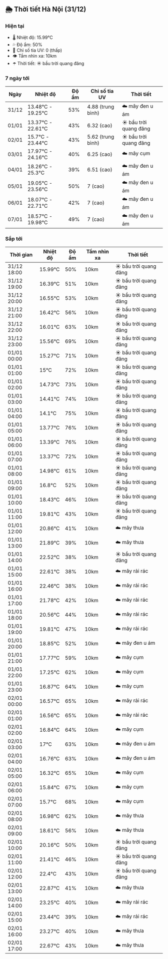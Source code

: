 ## 🌦️ Thời tiết Hà Nội (31/12)

### Hiện tại

- 🌡️ Nhiệt độ: 15.99℃
- 💦 Độ ẩm: 50%
- 🌟 Chỉ số tia UV: 0 (thấp)
- 👁️ Tầm nhìn xa: 10km
- ☂️ Thời tiết: ☀️ bầu trời quang đãng

### 7 ngày tới

| Ngày | Nhiệt độ | Độ ẩm | Chỉ số tia UV | Thời tiết |
| --- | --- | --- | --- | --- |
| 31/12 | 13.48℃ - 19.25℃ | 53% | 4.88 (trung bình) | ☁️ mây đen u ám |
| 01/01 | 13.37℃ - 22.61℃ | 43% | 6.32 (cao) | ☀️ bầu trời quang đãng |
| 02/01 | 15.7℃ - 23.44℃ | 43% | 5.62 (trung bình) | ☀️ bầu trời quang đãng |
| 03/01 | 17.97℃ - 24.16℃ | 40% | 6.25 (cao) | ☁️ mây cụm |
| 04/01 | 18.26℃ - 25.3℃ | 39% | 6.51 (cao) | ☁️ mây đen u ám |
| 05/01 | 19.05℃ - 23.56℃ | 50% | 7 (cao) | ☁️ mây đen u ám |
| 06/01 | 18.07℃ - 22.71℃ | 42% | 7 (cao) | ☁️ mây đen u ám |
| 07/01 | 18.57℃ - 19.98℃ | 49% | 7 (cao) | ☁️ mây đen u ám |

### Sắp tới

| Thời gian | Nhiệt độ | Độ ẩm | Tầm nhìn xa | Thời tiết |
| --- | --- | --- | --- | --- |
| 31/12 18:00 | 15.99℃ | 50% | 10km | ☀️ bầu trời quang đãng |
| 31/12 19:00 | 16.39℃ | 51% | 10km | ☀️ bầu trời quang đãng |
| 31/12 20:00 | 16.55℃ | 53% | 10km | ☀️ bầu trời quang đãng |
| 31/12 21:00 | 16.42℃ | 56% | 10km | ☀️ bầu trời quang đãng |
| 31/12 22:00 | 16.01℃ | 63% | 10km | ☀️ bầu trời quang đãng |
| 31/12 23:00 | 15.56℃ | 69% | 10km | ☀️ bầu trời quang đãng |
| 01/01 00:00 | 15.27℃ | 71% | 10km | ☀️ bầu trời quang đãng |
| 01/01 01:00 | 15℃ | 72% | 10km | ☀️ bầu trời quang đãng |
| 01/01 02:00 | 14.73℃ | 73% | 10km | ☀️ bầu trời quang đãng |
| 01/01 03:00 | 14.41℃ | 74% | 10km | ☀️ bầu trời quang đãng |
| 01/01 04:00 | 14.1℃ | 75% | 10km | ☀️ bầu trời quang đãng |
| 01/01 05:00 | 13.77℃ | 76% | 10km | ☀️ bầu trời quang đãng |
| 01/01 06:00 | 13.39℃ | 76% | 10km | ☀️ bầu trời quang đãng |
| 01/01 07:00 | 13.37℃ | 72% | 10km | ☀️ bầu trời quang đãng |
| 01/01 08:00 | 14.98℃ | 61% | 10km | ☀️ bầu trời quang đãng |
| 01/01 09:00 | 16.8℃ | 52% | 10km | ☀️ bầu trời quang đãng |
| 01/01 10:00 | 18.43℃ | 46% | 10km | ☀️ bầu trời quang đãng |
| 01/01 11:00 | 19.81℃ | 43% | 10km | ☀️ bầu trời quang đãng |
| 01/01 12:00 | 20.86℃ | 41% | 10km | ☁️ mây thưa |
| 01/01 13:00 | 21.89℃ | 39% | 10km | ☁️ mây thưa |
| 01/01 14:00 | 22.52℃ | 38% | 10km | ☀️ bầu trời quang đãng |
| 01/01 15:00 | 22.61℃ | 38% | 10km | ☁️ mây rải rác |
| 01/01 16:00 | 22.46℃ | 38% | 10km | ☁️ mây rải rác |
| 01/01 17:00 | 21.78℃ | 42% | 10km | ☁️ mây rải rác |
| 01/01 18:00 | 20.56℃ | 44% | 10km | ☁️ mây rải rác |
| 01/01 19:00 | 19.81℃ | 47% | 10km | ☁️ mây rải rác |
| 01/01 20:00 | 18.85℃ | 52% | 10km | ☁️ mây đen u ám |
| 01/01 21:00 | 17.77℃ | 59% | 10km | ☁️ mây cụm |
| 01/01 22:00 | 17.25℃ | 62% | 10km | ☁️ mây cụm |
| 01/01 23:00 | 16.87℃ | 64% | 10km | ☁️ mây cụm |
| 02/01 00:00 | 16.57℃ | 65% | 10km | ☁️ mây rải rác |
| 02/01 01:00 | 16.56℃ | 65% | 10km | ☁️ mây rải rác |
| 02/01 02:00 | 16.84℃ | 64% | 10km | ☁️ mây cụm |
| 02/01 03:00 | 17℃ | 63% | 10km | ☁️ mây đen u ám |
| 02/01 04:00 | 16.76℃ | 63% | 10km | ☁️ mây đen u ám |
| 02/01 05:00 | 16.32℃ | 65% | 10km | ☁️ mây cụm |
| 02/01 06:00 | 15.84℃ | 67% | 10km | ☁️ mây cụm |
| 02/01 07:00 | 15.7℃ | 68% | 10km | ☁️ mây cụm |
| 02/01 08:00 | 16.98℃ | 62% | 10km | ☁️ mây thưa |
| 02/01 09:00 | 18.61℃ | 56% | 10km | ☁️ mây thưa |
| 02/01 10:00 | 20.16℃ | 50% | 10km | ☀️ bầu trời quang đãng |
| 02/01 11:00 | 21.41℃ | 46% | 10km | ☀️ bầu trời quang đãng |
| 02/01 12:00 | 22.4℃ | 43% | 10km | ☀️ bầu trời quang đãng |
| 02/01 13:00 | 22.87℃ | 41% | 10km | ☁️ mây thưa |
| 02/01 14:00 | 23.25℃ | 40% | 10km | ☁️ mây rải rác |
| 02/01 15:00 | 23.44℃ | 39% | 10km | ☁️ mây rải rác |
| 02/01 16:00 | 23.27℃ | 40% | 10km | ☁️ mây thưa |
| 02/01 17:00 | 22.67℃ | 43% | 10km | ☁️ mây thưa |
